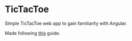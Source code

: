 # TicTacToe

Simple TicTacToe web app to gain familiarity with Angular.

Made following [this](https://youtu.be/G0bBLvWXBvc) guide.
